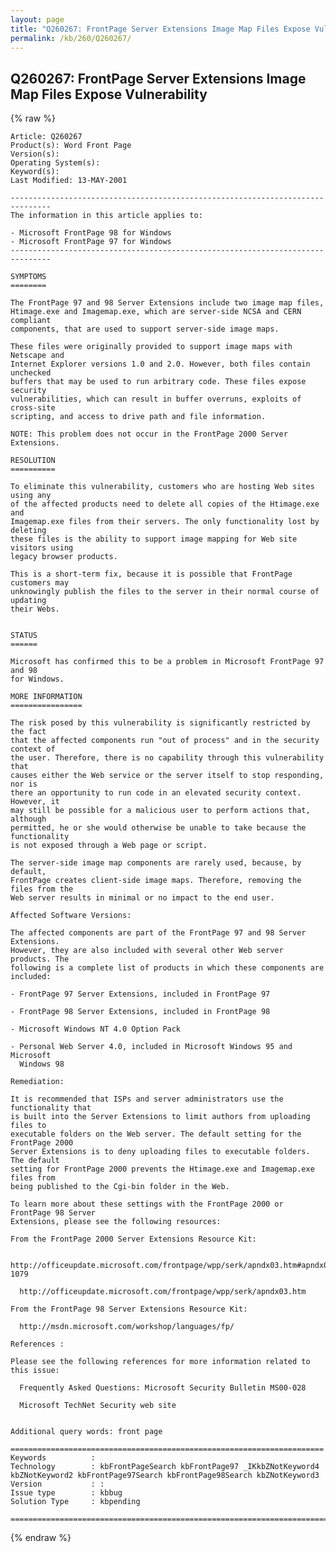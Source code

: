 ```yaml
---
layout: page
title: "Q260267: FrontPage Server Extensions Image Map Files Expose Vulnerability"
permalink: /kb/260/Q260267/
---
```


## Q260267: FrontPage Server Extensions Image Map Files Expose Vulnerability

{% raw %}

	Article: Q260267
	Product(s): Word Front Page
	Version(s): 
	Operating System(s): 
	Keyword(s): 
	Last Modified: 13-MAY-2001
	
	-------------------------------------------------------------------------------
	The information in this article applies to:
	
	- Microsoft FrontPage 98 for Windows 
	- Microsoft FrontPage 97 for Windows 
	-------------------------------------------------------------------------------
	
	SYMPTOMS
	========
	
	The FrontPage 97 and 98 Server Extensions include two image map files,
	Htimage.exe and Imagemap.exe, which are server-side NCSA and CERN compliant
	components, that are used to support server-side image maps.
	
	These files were originally provided to support image maps with Netscape and
	Internet Explorer versions 1.0 and 2.0. However, both files contain unchecked
	buffers that may be used to run arbitrary code. These files expose security
	vulnerabilities, which can result in buffer overruns, exploits of cross-site
	scripting, and access to drive path and file information.
	
	NOTE: This problem does not occur in the FrontPage 2000 Server Extensions.
	
	RESOLUTION
	==========
	
	To eliminate this vulnerability, customers who are hosting Web sites using any
	of the affected products need to delete all copies of the Htimage.exe and
	Imagemap.exe files from their servers. The only functionality lost by deleting
	these files is the ability to support image mapping for Web site visitors using
	legacy browser products.
	
	This is a short-term fix, because it is possible that FrontPage customers may
	unknowingly publish the files to the server in their normal course of updating
	their Webs.
	
	
	STATUS
	======
	
	Microsoft has confirmed this to be a problem in Microsoft FrontPage 97 and 98
	for Windows.
	
	MORE INFORMATION
	================
	
	The risk posed by this vulnerability is significantly restricted by the fact
	that the affected components run "out of process" and in the security context of
	the user. Therefore, there is no capability through this vulnerability that
	causes either the Web service or the server itself to stop responding, nor is
	there an opportunity to run code in an elevated security context. However, it
	may still be possible for a malicious user to perform actions that, although
	permitted, he or she would otherwise be unable to take because the functionality
	is not exposed through a Web page or script.
	
	The server-side image map components are rarely used, because, by default,
	FrontPage creates client-side image maps. Therefore, removing the files from the
	Web server results in minimal or no impact to the end user.
	
	Affected Software Versions:
	
	The affected components are part of the FrontPage 97 and 98 Server Extensions.
	However, they are also included with several other Web server products. The
	following is a complete list of products in which these components are
	included:
	
	- FrontPage 97 Server Extensions, included in FrontPage 97
	
	- FrontPage 98 Server Extensions, included in FrontPage 98
	
	- Microsoft Windows NT 4.0 Option Pack
	
	- Personal Web Server 4.0, included in Microsoft Windows 95 and Microsoft
	  Windows 98
	
	Remediation:
	
	It is recommended that ISPs and server administrators use the functionality that
	is built into the Server Extensions to limit authors from uploading files to
	executable folders on the Web server. The default setting for the FrontPage 2000
	Server Extensions is to deny uploading files to executable folders. The default
	setting for FrontPage 2000 prevents the Htimage.exe and Imagemap.exe files from
	being published to the Cgi-bin folder in the Web.
	
	To learn more about these settings with the FrontPage 2000 or FrontPage 98 Server
	Extensions, please see the following resources:
	
	From the FrontPage 2000 Server Extensions Resource Kit:
	
	  http://officeupdate.microsoft.com/frontpage/wpp/serk/apndx03.htm#apndx03.doc-1079
	
	  http://officeupdate.microsoft.com/frontpage/wpp/serk/apndx03.htm
	
	From the FrontPage 98 Server Extensions Resource Kit:
	
	  http://msdn.microsoft.com/workshop/languages/fp/
	
	References :
	
	Please see the following references for more information related to this issue:
	
	  Frequently Asked Questions: Microsoft Security Bulletin MS00-028
	
	  Microsoft TechNet Security web site
	
	
	Additional query words: front page
	
	======================================================================
	Keywords          :  
	Technology        : kbFrontPageSearch kbFrontPage97 _IKkbZNotKeyword4 kbZNotKeyword2 kbFrontPage97Search kbFrontPage98Search kbZNotKeyword3
	Version           : :
	Issue type        : kbbug
	Solution Type     : kbpending
	
	=============================================================================
	

{% endraw %}
